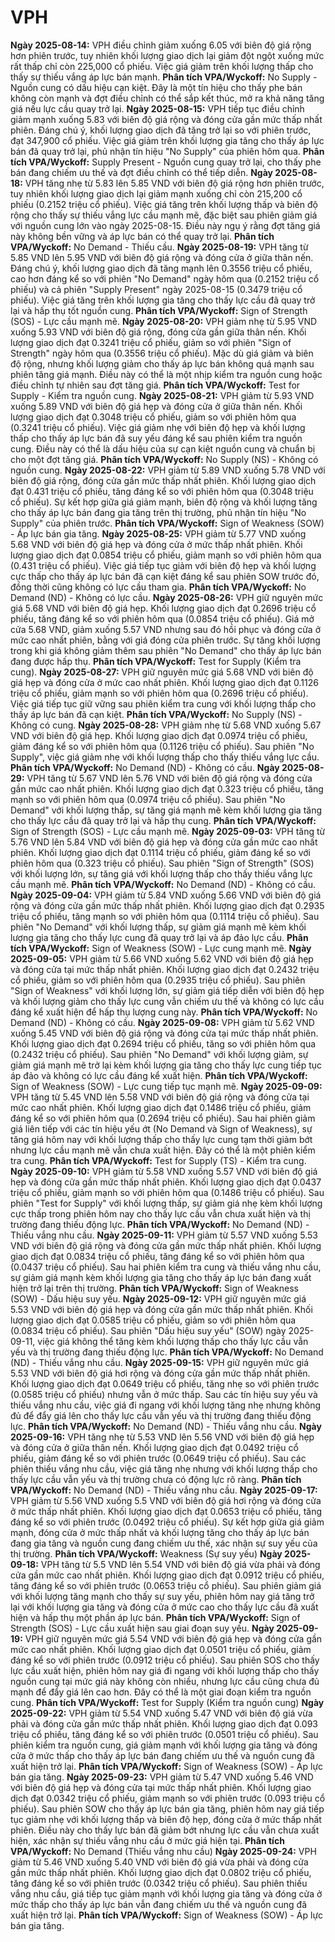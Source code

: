 # VPH

**Ngày 2025-08-14:** VPH điều chỉnh giảm xuống 6.05 với biên độ giá rộng hơn phiên trước, tuy nhiên khối lượng giao dịch lại giảm đột ngột xuống mức rất thấp chỉ còn 225,000 cổ phiếu. Việc giá giảm trên khối lượng thấp cho thấy sự thiếu vắng áp lực bán mạnh. **Phân tích VPA/Wyckoff:** No Supply - Nguồn cung có dấu hiệu cạn kiệt. Đây là một tín hiệu cho thấy phe bán không còn mạnh và đợt điều chỉnh có thể sắp kết thúc, mở ra khả năng tăng giá nếu lực cầu quay trở lại.
**Ngày 2025-08-15:** VPH tiếp tục điều chỉnh giảm mạnh xuống 5.83 với biên độ giá rộng và đóng cửa gần mức thấp nhất phiên. Đáng chú ý, khối lượng giao dịch đã tăng trở lại so với phiên trước, đạt 347,900 cổ phiếu. Việc giá giảm trên khối lượng gia tăng cho thấy áp lực bán đã quay trở lại, phủ nhận tín hiệu "No Supply" của phiên hôm qua. **Phân tích VPA/Wyckoff:** Supply Present - Nguồn cung quay trở lại, cho thấy phe bán đang chiếm ưu thế và đợt điều chỉnh có thể tiếp diễn.
**Ngày 2025-08-18:** VPH tăng nhẹ từ 5.83 lên 5.85 VND với biên độ giá rộng hơn phiên trước, tuy nhiên khối lượng giao dịch lại giảm mạnh xuống chỉ còn 215,200 cổ phiếu (0.2152 triệu cổ phiếu). Việc giá tăng trên khối lượng thấp và biên độ rộng cho thấy sự thiếu vắng lực cầu mạnh mẽ, đặc biệt sau phiên giảm giá với nguồn cung lớn vào ngày 2025-08-15. Điều này ngụ ý rằng đợt tăng giá này không bền vững và áp lực bán có thể quay trở lại. **Phân tích VPA/Wyckoff:** No Demand - Thiếu cầu.
**Ngày 2025-08-19:** VPH tăng từ 5.85 VND lên 5.95 VND với biên độ giá rộng và đóng cửa ở giữa thân nến. Đáng chú ý, khối lượng giao dịch đã tăng mạnh lên 0.3556 triệu cổ phiếu, cao hơn đáng kể so với phiên "No Demand" ngày hôm qua (0.2152 triệu cổ phiếu) và cả phiên "Supply Present" ngày 2025-08-15 (0.3479 triệu cổ phiếu). Việc giá tăng trên khối lượng gia tăng cho thấy lực cầu đã quay trở lại và hấp thụ tốt nguồn cung. **Phân tích VPA/Wyckoff:** Sign of Strength (SOS) - Lực cầu mạnh mẽ.
**Ngày 2025-08-20:** VPH giảm nhẹ từ 5.95 VND xuống 5.93 VND với biên độ giá rộng, đóng cửa gần giữa thân nến. Khối lượng giao dịch đạt 0.3241 triệu cổ phiếu, giảm so với phiên "Sign of Strength" ngày hôm qua (0.3556 triệu cổ phiếu). Mặc dù giá giảm và biên độ rộng, nhưng khối lượng giảm cho thấy áp lực bán không quá mạnh sau phiên tăng giá mạnh. Điều này có thể là một nhịp kiểm tra nguồn cung hoặc điều chỉnh tự nhiên sau đợt tăng giá. **Phân tích VPA/Wyckoff:** Test for Supply - Kiểm tra nguồn cung.
**Ngày 2025-08-21:** VPH giảm từ 5.93 VND xuống 5.89 VND với biên độ giá hẹp và đóng cửa ở giữa thân nến. Khối lượng giao dịch đạt 0.3048 triệu cổ phiếu, giảm so với phiên hôm qua (0.3241 triệu cổ phiếu). Việc giá giảm nhẹ với biên độ hẹp và khối lượng thấp cho thấy áp lực bán đã suy yếu đáng kể sau phiên kiểm tra nguồn cung. Điều này có thể là dấu hiệu của sự cạn kiệt nguồn cung và chuẩn bị cho một đợt tăng giá. **Phân tích VPA/Wyckoff:** No Supply (NS) - Không có nguồn cung.
**Ngày 2025-08-22:** VPH giảm từ 5.89 VND xuống 5.78 VND với biên độ giá rộng, đóng cửa gần mức thấp nhất phiên. Khối lượng giao dịch đạt 0.431 triệu cổ phiếu, tăng đáng kể so với phiên hôm qua (0.3048 triệu cổ phiếu). Sự kết hợp giữa giá giảm mạnh, biên độ rộng và khối lượng tăng cho thấy áp lực bán đang gia tăng trên thị trường, phủ nhận tín hiệu "No Supply" của phiên trước. **Phân tích VPA/Wyckoff:** Sign of Weakness (SOW) - Áp lực bán gia tăng.
**Ngày 2025-08-25:** VPH giảm từ 5.77 VND xuống 5.68 VND với biên độ giá hẹp và đóng cửa ở mức thấp nhất phiên. Khối lượng giao dịch đạt 0.0854 triệu cổ phiếu, giảm mạnh so với phiên hôm qua (0.431 triệu cổ phiếu). Việc giá tiếp tục giảm với biên độ hẹp và khối lượng cực thấp cho thấy áp lực bán đã cạn kiệt đáng kể sau phiên SOW trước đó, đồng thời cũng không có lực cầu tham gia. **Phân tích VPA/Wyckoff:** No Demand (ND) - Không có lực cầu.
**Ngày 2025-08-26:** VPH giữ nguyên mức giá 5.68 VND với biên độ giá hẹp. Khối lượng giao dịch đạt 0.2696 triệu cổ phiếu, tăng đáng kể so với phiên hôm qua (0.0854 triệu cổ phiếu). Giá mở cửa 5.68 VND, giảm xuống 5.57 VND nhưng sau đó hồi phục và đóng cửa ở mức cao nhất phiên, bằng với giá đóng cửa phiên trước. Sự tăng khối lượng trong khi giá không giảm thêm sau phiên "No Demand" cho thấy áp lực bán đang được hấp thụ. **Phân tích VPA/Wyckoff:** Test for Supply (Kiểm tra cung).
**Ngày 2025-08-27:** VPH giữ nguyên mức giá 5.68 VND với biên độ giá hẹp và đóng cửa ở mức cao nhất phiên. Khối lượng giao dịch đạt 0.1126 triệu cổ phiếu, giảm mạnh so với phiên hôm qua (0.2696 triệu cổ phiếu). Việc giá tiếp tục giữ vững sau phiên kiểm tra cung với khối lượng thấp cho thấy áp lực bán đã cạn kiệt. **Phân tích VPA/Wyckoff:** No Supply (NS) - Không có cung.
**Ngày 2025-08-28:** VPH giảm nhẹ từ 5.68 VND xuống 5.67 VND với biên độ giá hẹp. Khối lượng giao dịch đạt 0.0974 triệu cổ phiếu, giảm đáng kể so với phiên hôm qua (0.1126 triệu cổ phiếu). Sau phiên "No Supply", việc giá giảm nhẹ với khối lượng thấp cho thấy thiếu vắng lực cầu. **Phân tích VPA/Wyckoff:** No Demand (ND) - Không có cầu.
**Ngày 2025-08-29:** VPH tăng từ 5.67 VND lên 5.76 VND với biên độ giá rộng và đóng cửa gần mức cao nhất phiên. Khối lượng giao dịch đạt 0.323 triệu cổ phiếu, tăng mạnh so với phiên hôm qua (0.0974 triệu cổ phiếu). Sau phiên "No Demand" với khối lượng thấp, sự tăng giá mạnh mẽ kèm khối lượng gia tăng cho thấy lực cầu đã quay trở lại và hấp thụ cung. **Phân tích VPA/Wyckoff:** Sign of Strength (SOS) - Lực cầu mạnh mẽ.
**Ngày 2025-09-03:** VPH tăng từ 5.76 VND lên 5.84 VND với biên độ giá hẹp và đóng cửa gần mức cao nhất phiên. Khối lượng giao dịch đạt 0.1114 triệu cổ phiếu, giảm đáng kể so với phiên hôm qua (0.323 triệu cổ phiếu). Sau phiên "Sign of Strength" (SOS) với khối lượng lớn, sự tăng giá với khối lượng thấp cho thấy thiếu vắng lực cầu mạnh mẽ. **Phân tích VPA/Wyckoff:** No Demand (ND) - Không có cầu.
**Ngày 2025-09-04:** VPH giảm từ 5.84 VND xuống 5.66 VND với biên độ giá rộng và đóng cửa gần mức thấp nhất phiên. Khối lượng giao dịch đạt 0.2935 triệu cổ phiếu, tăng mạnh so với phiên hôm qua (0.1114 triệu cổ phiếu). Sau phiên "No Demand" với khối lượng thấp, sự giảm giá mạnh mẽ kèm khối lượng gia tăng cho thấy lực cung đã quay trở lại và áp đảo lực cầu. **Phân tích VPA/Wyckoff:** Sign of Weakness (SOW) - Lực cung mạnh mẽ.
**Ngày 2025-09-05:** VPH giảm từ 5.66 VND xuống 5.62 VND với biên độ giá hẹp và đóng cửa tại mức thấp nhất phiên. Khối lượng giao dịch đạt 0.2432 triệu cổ phiếu, giảm so với phiên hôm qua (0.2935 triệu cổ phiếu). Sau phiên "Sign of Weakness" với khối lượng lớn, sự giảm giá tiếp diễn với biên độ hẹp và khối lượng giảm cho thấy lực cung vẫn chiếm ưu thế và không có lực cầu đáng kể xuất hiện để hấp thụ lượng cung này. **Phân tích VPA/Wyckoff:** No Demand (ND) - Không có cầu.
**Ngày 2025-09-08:** VPH giảm từ 5.62 VND xuống 5.45 VND với biên độ giá rộng và đóng cửa tại mức thấp nhất phiên. Khối lượng giao dịch đạt 0.2694 triệu cổ phiếu, tăng so với phiên hôm qua (0.2432 triệu cổ phiếu). Sau phiên "No Demand" với khối lượng giảm, sự giảm giá mạnh mẽ trở lại kèm khối lượng gia tăng cho thấy lực cung tiếp tục áp đảo và không có lực cầu đáng kể xuất hiện. **Phân tích VPA/Wyckoff:** Sign of Weakness (SOW) - Lực cung tiếp tục mạnh mẽ.
**Ngày 2025-09-09:** VPH tăng từ 5.45 VND lên 5.58 VND với biên độ giá rộng và đóng cửa tại mức cao nhất phiên. Khối lượng giao dịch đạt 0.1486 triệu cổ phiếu, giảm đáng kể so với phiên hôm qua (0.2694 triệu cổ phiếu). Sau hai phiên giảm giá liên tiếp với các tín hiệu yếu ớt (No Demand và Sign of Weakness), sự tăng giá hôm nay với khối lượng thấp cho thấy lực cung tạm thời giảm bớt nhưng lực cầu mạnh mẽ vẫn chưa xuất hiện. Đây có thể là một phiên kiểm tra cung. **Phân tích VPA/Wyckoff:** Test for Supply (TS) - Kiểm tra cung.
**Ngày 2025-09-10:** VPH giảm từ 5.58 VND xuống 5.57 VND với biên độ giá hẹp và đóng cửa gần mức thấp nhất phiên. Khối lượng giao dịch đạt 0.0437 triệu cổ phiếu, giảm mạnh so với phiên hôm qua (0.1486 triệu cổ phiếu). Sau phiên "Test for Supply" với khối lượng thấp, sự giảm giá nhẹ kèm khối lượng cực thấp trong phiên hôm nay cho thấy lực cầu vẫn chưa xuất hiện và thị trường đang thiếu động lực. **Phân tích VPA/Wyckoff:** No Demand (ND) - Thiếu vắng nhu cầu.
**Ngày 2025-09-11:** VPH giảm từ 5.57 VND xuống 5.53 VND với biên độ giá rộng và đóng cửa gần mức thấp nhất phiên. Khối lượng giao dịch đạt 0.0834 triệu cổ phiếu, tăng đáng kể so với phiên hôm qua (0.0437 triệu cổ phiếu). Sau hai phiên kiểm tra cung và thiếu vắng nhu cầu, sự giảm giá mạnh kèm khối lượng gia tăng cho thấy áp lực bán đang xuất hiện trở lại trên thị trường. **Phân tích VPA/Wyckoff:** Sign of Weakness (SOW) - Dấu hiệu suy yếu.
**Ngày 2025-09-12:** VPH giữ nguyên mức giá 5.53 VND với biên độ giá hẹp và đóng cửa gần mức thấp nhất phiên. Khối lượng giao dịch đạt 0.0585 triệu cổ phiếu, giảm so với phiên hôm qua (0.0834 triệu cổ phiếu). Sau phiên "Dấu hiệu suy yếu" (SOW) ngày 2025-09-11, việc giá không thể tăng kèm khối lượng thấp cho thấy lực cầu vẫn yếu và thị trường đang thiếu động lực. **Phân tích VPA/Wyckoff:** No Demand (ND) - Thiếu vắng nhu cầu.
**Ngày 2025-09-15:** VPH giữ nguyên mức giá 5.53 VND với biên độ giá hơi rộng và đóng cửa gần mức thấp nhất phiên. Khối lượng giao dịch đạt 0.0649 triệu cổ phiếu, tăng nhẹ so với phiên trước (0.0585 triệu cổ phiếu) nhưng vẫn ở mức thấp. Sau các tín hiệu suy yếu và thiếu vắng nhu cầu, việc giá đi ngang với khối lượng tăng nhẹ nhưng không đủ để đẩy giá lên cho thấy lực cầu vẫn yếu và thị trường đang thiếu động lực. **Phân tích VPA/Wyckoff:** No Demand (ND) - Thiếu vắng nhu cầu.
**Ngày 2025-09-16:** VPH tăng nhẹ từ 5.53 VND lên 5.56 VND với biên độ giá hẹp và đóng cửa ở giữa thân nến. Khối lượng giao dịch đạt 0.0492 triệu cổ phiếu, giảm đáng kể so với phiên trước (0.0649 triệu cổ phiếu). Sau các phiên thiếu vắng nhu cầu, việc giá tăng nhẹ nhưng với khối lượng thấp cho thấy lực cầu vẫn yếu và thị trường chưa có động lực rõ ràng. **Phân tích VPA/Wyckoff:** No Demand (ND) - Thiếu vắng nhu cầu.
**Ngày 2025-09-17:** VPH giảm từ 5.56 VND xuống 5.5 VND với biên độ giá hơi rộng và đóng cửa ở mức thấp nhất phiên. Khối lượng giao dịch đạt 0.0653 triệu cổ phiếu, tăng đáng kể so với phiên trước (0.0492 triệu cổ phiếu). Sự kết hợp giữa giá giảm mạnh, đóng cửa ở mức thấp nhất và khối lượng tăng cho thấy áp lực bán đang gia tăng và nguồn cung đang chiếm ưu thế, xác nhận sự suy yếu của thị trường. **Phân tích VPA/Wyckoff:** Weakness (Sự suy yếu)
**Ngày 2025-09-18:** VPH tăng từ 5.5 VND lên 5.54 VND với biên độ giá vừa phải và đóng cửa gần mức cao nhất phiên. Khối lượng giao dịch đạt 0.0912 triệu cổ phiếu, tăng đáng kể so với phiên trước (0.0653 triệu cổ phiếu). Sau phiên giảm giá với khối lượng tăng mạnh cho thấy sự suy yếu, phiên hôm nay giá tăng trở lại với khối lượng gia tăng và đóng cửa ở mức cao cho thấy lực cầu đã xuất hiện và hấp thụ một phần áp lực bán. **Phân tích VPA/Wyckoff:** Sign of Strength (SOS) - Lực cầu xuất hiện sau giai đoạn suy yếu.
**Ngày 2025-09-19:** VPH giữ nguyên mức giá 5.54 VND với biên độ giá hẹp và đóng cửa gần mức cao nhất phiên. Khối lượng giao dịch đạt 0.0501 triệu cổ phiếu, giảm đáng kể so với phiên trước (0.0912 triệu cổ phiếu). Sau phiên SOS cho thấy lực cầu xuất hiện, phiên hôm nay giá đi ngang với khối lượng thấp cho thấy nguồn cung tại mức giá này không còn nhiều, nhưng lực cầu cũng chưa đủ mạnh để đẩy giá lên cao hơn. Đây có thể là một giai đoạn kiểm tra nguồn cung. **Phân tích VPA/Wyckoff:** Test for Supply (Kiểm tra nguồn cung)
**Ngày 2025-09-22:** VPH giảm từ 5.54 VND xuống 5.47 VND với biên độ giá vừa phải và đóng cửa gần mức thấp nhất phiên. Khối lượng giao dịch đạt 0.093 triệu cổ phiếu, tăng đáng kể so với phiên trước (0.0501 triệu cổ phiếu). Sau phiên kiểm tra nguồn cung, giá giảm mạnh với khối lượng gia tăng và đóng cửa ở mức thấp cho thấy áp lực bán đang chiếm ưu thế và nguồn cung đã xuất hiện trở lại. **Phân tích VPA/Wyckoff:** Sign of Weakness (SOW) - Áp lực bán gia tăng.
**Ngày 2025-09-23:** VPH giảm từ 5.47 VND xuống 5.46 VND với biên độ giá hẹp và đóng cửa tại mức thấp nhất phiên. Khối lượng giao dịch đạt 0.0342 triệu cổ phiếu, giảm mạnh so với phiên trước (0.093 triệu cổ phiếu). Sau phiên SOW cho thấy áp lực bán gia tăng, phiên hôm nay giá tiếp tục giảm nhẹ với khối lượng thấp và biên độ hẹp, đóng cửa ở mức thấp nhất phiên. Điều này cho thấy lực bán đã giảm bớt nhưng lực cầu vẫn chưa xuất hiện, xác nhận sự thiếu vắng nhu cầu ở mức giá hiện tại. **Phân tích VPA/Wyckoff:** No Demand (Thiếu vắng nhu cầu)
**Ngày 2025-09-24:** VPH giảm từ 5.46 VND xuống 5.40 VND với biên độ giá vừa phải và đóng cửa gần mức thấp nhất phiên. Khối lượng giao dịch đạt 0.0802 triệu cổ phiếu, tăng đáng kể so với phiên trước (0.0342 triệu cổ phiếu). Sau phiên thiếu vắng nhu cầu, giá tiếp tục giảm mạnh với khối lượng gia tăng và đóng cửa ở mức thấp cho thấy áp lực bán vẫn đang chiếm ưu thế và nguồn cung đã xuất hiện trở lại. **Phân tích VPA/Wyckoff:** Sign of Weakness (SOW) - Áp lực bán gia tăng.
